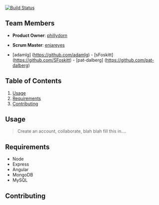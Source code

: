 [![Build Status](https://travis-ci.org/BraveBravos/CodeColab.svg?branch=master)](https://travis-ci.org/BraveBravos/CodeColab)
                 

## Team Members

  - __Product Owner__: [phillydorn](https://github.com/phillydorn)
  - __Scrum Master__: [enjareyes](https://github.com/enjareyes)

  - [adamlg] (https://github.com/adamlg)  -  [sFoskitt] (https://github.com/SFoskitt)  -  [pat-dalberg] (https://github.com/pat-dalberg)

## Table of Contents

1. [Usage](#Usage)
2. [Requirements](#requirements)
3. [Contributing](#contributing)

## Usage

> Create an account, collaborate, blah blah fill this in....

## Requirements

- Node
- Express
- Angular
- MongoDB
- MySQL

## Contributing
